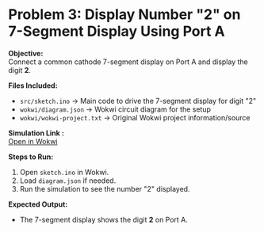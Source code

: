 # Problem 3: Display Number "2" on 7-Segment Display Using Port A

**Objective:**  
Connect a common cathode 7-segment display on Port A and display the digit **2**.

**Files Included:**  
- `src/sketch.ino` → Main code to drive the 7-segment display for digit "2"  
- `wokwi/diagram.json` → Wokwi circuit diagram for the setup  
- `wokwi/wokwi-project.txt` → Original Wokwi project information/source  

**Simulation Link :**  
[Open in Wokwi](https://wokwi.com/projects/443762208611067905)

**Steps to Run:**  
1. Open `sketch.ino` in Wokwi.  
2. Load `diagram.json` if needed.  
3. Run the simulation to see the number "2" displayed.  

**Expected Output:**  
- The 7-segment display shows the digit **2** on Port A.  
